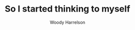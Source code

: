 ---
title: So I started thinking to myself
dateAdded: 2019-03-03
text: "So I started thinking to myself, Jeez, I've always been told nothing but 'Milk does a body good.' It's a fundamental thing. So from there it was like, What else are they lying about? I just started realizing: There are all these things we're brought up to believe that are just a total hoax, just bullshit advertising, you know?"
author: Woody Harrelson
topics:
  - Milk
  - Vegan
---